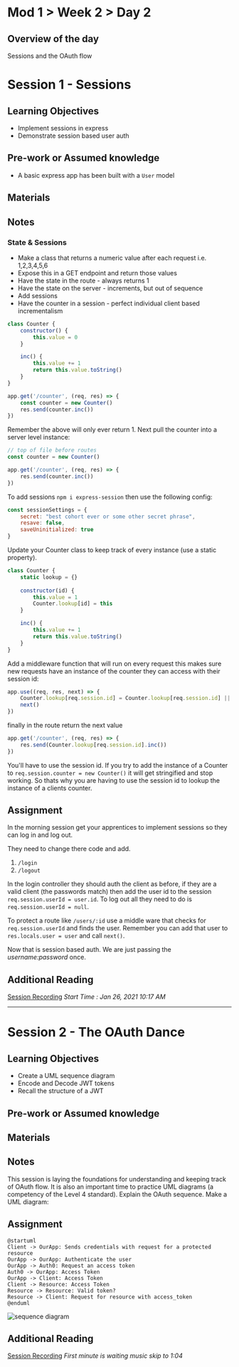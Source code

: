 # Mod 1 > Week 2 > Day 2

## Overview of the day

Sessions and the OAuth flow

# Session 1 - Sessions

## Learning Objectives

* Implement sessions in express
* Demonstrate session based user auth

## Pre-work or Assumed knowledge

* A basic express app has been built with a `User` model

## Materials

## Notes

### State & Sessions

* Make a class that returns a numeric value after each request i.e. 1,2,3,4,5,6
* Expose this in a GET endpoint and return those values
* Have the state in the route - always returns 1
* Have the state on the server - increments, but out of sequence
* Add sessions 
* Have the counter in a session - perfect individual client based incrementalism

```javascript
class Counter {
    constructor() {
        this.value = 0
    }

    inc() {
        this.value += 1
        return this.value.toString()
    }
}
```

```javascript
app.get('/counter', (req, res) => {
    const counter = new Counter()
    res.send(counter.inc())
})
```

Remember the above will only ever return 1.
Next pull the counter into a server level instance:

```javascript
// top of file before routes
const counter = new Counter()

app.get('/counter', (req, res) => {
    res.send(counter.inc())
})
```

To add sessions `npm i express-session` then use the following config:

```javascript
const sessionSettings = {
    secret: "best cohort ever or some other secret phrase",
    resave: false,
    saveUninitialized: true
}
```

Update your Counter class to keep track of every instance (use a static property).

```javascript
class Counter {
    static lookup = {}
    
    constructor(id) {
        this.value = 1
        Counter.lookup[id] = this
    }

    inc() {
        this.value += 1
        return this.value.toString()
    }
}
```

Add a middleware function that will run on every request this makes sure new requests have an instance of the counter they can access with their session id:

```javascript
app.use((req, res, next) => {
    Counter.lookup[req.session.id] = Counter.lookup[req.session.id] || new Counter(req.session.id)
    next()
})
```

finally in the route return the next value

```javascript
app.get('/counter', (req, res) => {
    res.send(Counter.lookup[req.session.id].inc())
})
```

You'll have to use the session id. If you try to add the instance of a Counter to `req.session.counter = new Counter()` it will get stringified and stop working. So thats why you are having to use the session id to lookup the instance of a clients counter.

## Assignment

In the morning session get your apprentices to implement sessions so they can log in and log out.

They need to change there code and add.

1. `/login`
2. `/logout`

In the login controller they should auth the client as before, if they are a valid client (the passwords match) then add the user id to the session `req.session.userId = user.id`. To log out all they need to do is `req.session.userId = null`.

To protect a route like `/users/:id` use a middle ware that checks for `req.session.userId` and finds the user. Remember you can add that user to `res.locals.user = user` and call `next()`.

Now that is session based auth. We are just passing the _username:password_ once.

## Additional Reading

[Session Recording](https://zoom.us/rec/share/_2sh4nCLpZmFLF0qCorjgROpxf8JsFGgKmrXpPraJDk1I6U9bdMq4CjyBhWaJhik.6Z7PNWM0o9PTk3c7) _Start Time : Jan 26, 2021 10:17 AM_

----

# Session 2 - The OAuth Dance

## Learning Objectives

* Create a UML sequence diagram
* Encode and Decode JWT tokens
* Recall the structure of a JWT

## Pre-work or Assumed knowledge

## Materials

## Notes

This session is laying the foundations for understanding and keeping track of OAuth flow. It is also an important time to practice UML diagrams (a competency of the Level 4 standard). Explain the OAuth sequence. Make a UML diagram:

## Assignment

```plantuml
@startuml
Client -> OurApp: Sends credentials with request for a protected resource
OurApp -> OurApp: Authenticate the user
OurApp -> Auth0: Request an access token
Auth0 -> OurApp: Access Token
OurApp -> Client: Access Token
Client -> Resource: Access Token
Resource -> Resource: Valid token?
Resource -> Client: Request for resource with access_token
@enduml
```

![sequence diagram](https://user-images.githubusercontent.com/4499581/106126980-f8d8bc00-6155-11eb-8428-88bb330e6e37.png)

## Additional Reading

[Session Recording](https://zoom.us/rec/share/Ul8R1t2y_7mjvvyn5nHvuWu5fevLANO2BKM4Aq3DRrDhWuDZssiOlHGetVsnq5Zf.PGHLvdyBBzk5QyxT?startTime=1611669639000) _First minute is waiting music skip to 1:04_